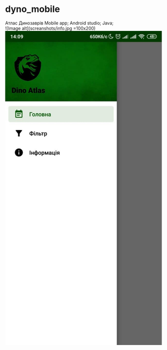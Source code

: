 # dyno_mobile
Атлас Динозаврів
Mobile app; Android studio; Java;    
![Image alt](screanshots/info.jpg =100x200)    
![Image alt](screanshots/menu.jpg)    
